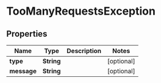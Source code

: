 

# TooManyRequestsException

## Properties

Name | Type | Description | Notes
------------ | ------------- | ------------- | -------------
**type** | **String** |  |  [optional]
**message** | **String** |  |  [optional]



